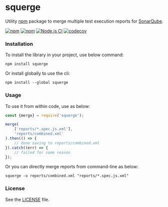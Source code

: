 # squerge

Utility [npm](https://www.npmjs.com/) package to merge multiple test execution reports for [SonarQube](https://www.sonarqube.org/).

[![npm](https://img.shields.io/npm/dm/squerge)](https://www.npmjs.com/package/squerge)
[![npm](https://img.shields.io/npm/v/squerge)](https://www.npmjs.com/package/squerge)
[![Node.js CI](https://github.com/qtsolv/squerge/actions/workflows/node.js.yml/badge.svg?branch=main)](https://github.com/qtsolv/squerge/actions/workflows/node.js.yml)
[![codecov](https://codecov.io/gh/qtsolv/squerge/branch/main/graph/badge.svg?token=W6OAHVJKPS)](https://codecov.io/gh/qtsolv/squerge)

### Installation

To install the library in your project, use below command:

```shell
npm install squerge
```

Or install globally to use the cli:

```shell
npm install --global squerge
```

### Usage

To use it from within code, use as below:

```javascript
const {merge} = require('squerge');

merge(
    ['reports/*.spec.js.xml'],
    'reports/combined.xml'
).then(() => {
    // done saving to reports/combined.xml
}).catch((err) => {
    // failed for some reason
});
```

Or you can directly merge reports from command-line as below:

```shell
squerge -o reports/combined.xml "reports/*.spec.js.xml"
```

### License

See the [LICENSE](LICENSE) file.
